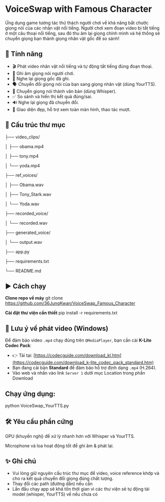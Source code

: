 # VoiceSwap with Famous Character
Ứng dụng game tương tác thử thách người chơi về khả năng bắt chước giọng nói của các nhân vật nổi tiếng. Người chơi xem đoạn video bị tắt tiếng ở một câu thoại nổi tiếng, sau đó thu âm lại giọng chính mình và hệ thống sẽ chuyển giọng bạn thành giọng nhân vật gốc để so sánh!

## 🧠 Tính năng

- 🎬 Phát video nhân vật nổi tiếng và tự động tắt tiếng đúng đoạn thoại.
- 🎤 Ghi âm giọng nói người chơi.
- 🔁 Nghe lại giọng gốc đã ghi.
- 🗣 Chuyển đổi giọng nói của bạn sang giọng nhân vật (dùng YourTTS).
- 📝 Chuyển giọng nói thành văn bản (dùng Whisper).
- ✅ So sánh và hiển thị kết quả đúng/sai.
- 🔊 Nghe lại giọng đã chuyển đổi.
- 🎨 Giao diện đẹp, hỗ trợ xem toàn màn hình, thao tác mượt.

## 📂 Cấu trúc thư mục

├── video_clips/

│ ├── obama.mp4

│ ├── tony.mp4

│ └── yoda.mp4

├── ref_voices/

│ ├── Obama.wav

│ ├── Tony_Stark.wav

│ └── Yoda.wav

├── recorded_voice/

│ └── recorded.wav

├── generated_voice/

│ └── output.wav

├── app.py

├── requirements.txt

└── README.md

## ▶️ Cách chạy

**Clone repo về máy**
   git clone https://github.com/36JungKwan/VoiceSwap_Famous_Character

**Cài đặt thư viện cần thiết**
   pip install -r requirements.txt

## 🧩 Lưu ý về phát video (Windows)

Để đảm bảo video `.mp4` chạy đúng trên `QMediaPlayer`, bạn cần cài **K-Lite Codec Pack**:

- 👉 Tải tại: [https://codecguide.com/download_kl.htm](https://codecguide.com/download_k-lite_codec_pack_standard.htm)
- Bạn đang cài bản **Standard** để đảm bảo hỗ trợ định dạng `.mp4` (H.264).
- Vào web và nhấn vào link `Server 1` dưới mục Location trong phần Download
   
## Chạy ứng dụng:

python VoiceSwap_YourTTS.py

## 🛠 Yêu cầu phần cứng

GPU (khuyến nghị) để xử lý nhanh hơn với Whisper và YourTTS.

Microphone và loa hoạt động tốt để ghi âm & phát lại.

## ✨ Ghi chú

- Vui lòng giữ nguyên cấu trúc thư mục để video, voice reference khớp và cho ra kết quả chuyển đổi giọng đúng chất lượng.
- Thay đổi các path (đường dẫn) nếu cần
- Lần đầu chạy app sẽ khá tốn thời gian vì các thư viện sẽ tự động tải model (whisper, YourTTS) về nếu chưa có
